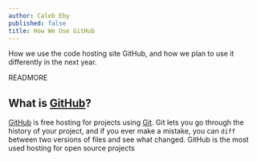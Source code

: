 ```yaml
---
author: Caleb Eby
published: false
title: How We Use GitHub
---
```

How we use the code hosting site GitHub, and how we plan to use it differently in the next year.

READMORE

## What is [GitHub](https://github.com)?
[GitHub](https://github.com) is free hosting for projects using [Git](https://git-scm.com/). Git lets you go through the history of your project, and if you ever make a mistake, you can `diff` between two versions of files and see what changed. GitHub is the most used hosting for open source projects